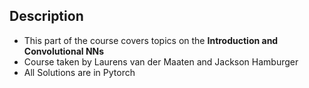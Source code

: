 ## **Description**

- This part of the course covers topics on the **Introduction and Convolutional NNs**
- Course taken by Laurens van der Maaten and Jackson Hamburger
- All Solutions are in Pytorch
